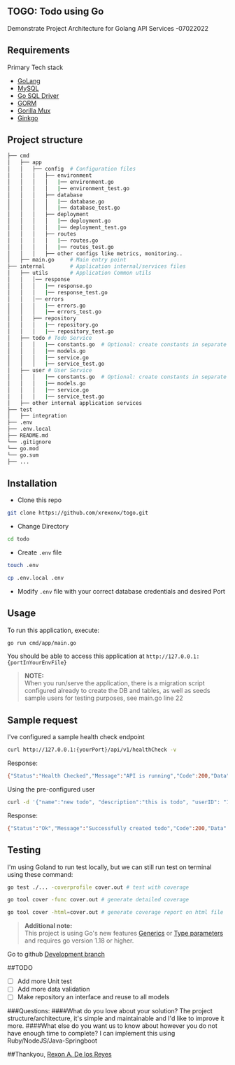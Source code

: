 ## TOGO: Todo using Go
Demonstrate Project Architecture for Golang API Services -07022022

## Requirements
Primary Tech stack
* [GoLang](https://go.dev/)
* [MySQL](https://www.mysql.com/)
* [Go SQL Driver](https://github.com/go-sql-driver/mysql)
* [GORM](https://gorm.io/index.html)
* [Gorilla Mux](https://github.com/gorilla/mux)
* [Ginkgo](https://github.com/onsi/ginkgo)

## Project structure
```bash
├── cmd
│   ├── app
│   │   ├── config  # Configuration files
│   │   │   ├── environment
│   │   │   │   |── environment.go
│   │   │   │   |── environment_test.go
│   │   │   ├── database
│   │   │   │   |── database.go
│   │   │   │   |── database_test.go
│   │   │   ├── deployment
│   │   │   │   |── deployment.go
│   │   │   │   |── deployment_test.go
│   │   │   ├── routes
│   │   │   │   |── routes.go
│   │   │   │   |── routes_test.go
│   │   │   ├── other configs like metrics, monitoring..
│   ├── main.go     # Main entry point
├── internal        # Application internal/services files
│   ├── utils       # Application Common utils
│   │   │── response
│   │   │   |── response.go
│   │   │   |── response_test.go
│   │   │── errors
│   │   │   |── errors.go
│   │   │   |── errors_test.go
│   │   ├── repository
│   │   │   |── repository.go
│   │   │   |── repository_test.go
│   ├── todo # Todo Service
│   │   │   |── constants.go  # Optional: create constants in separate file if there's too many
│   │   │   |── models.go
│   │   │   |── service.go
│   │   │   |── service_test.go
│   ├── user # User Service
│   │   │   |── constants.go  # Optional: create constants in separate file if there's too many
│   │   │   |── models.go
│   │   │   |── service.go
│   │   │   |── service_test.go
│   ├── other internal application services
├── test
│   ├── integration
├── .env
├── .env.local
├── README.md
└── .gitignore
└── go.mod
└── go.sum
├── ...
```

## Installation

* Clone this repo

```bash
git clone https://github.com/xrexonx/togo.git
```

* Change Directory

```bash
cd todo
```

* Create `.env` file

```bash
touch .env
```

```bash
cp .env.local .env
```

* Modify `.env` file with your correct database credentials and desired Port

## Usage

To run this application, execute:

```bash
go run cmd/app/main.go
```

You should be able to access this application at `http://127.0.0.1:{portInYourEnvFile}`

>**NOTE:**<br>
>When you run/serve the application, there is a migration script configured already to create the DB and tables,
>as well as seeds sample users for testing purposes, see main.go line 22

## Sample request
I've configured a sample health check endpoint
```bash
curl http://127.0.0.1:{yourPort}/api/v1/healthCheck -v
```
Response:
```bash
{"Status":"Health Checked","Message":"API is running","Code":200,"Data":null,"Date":"2022-07-03T11:59:07.901816+08:00"}
```

Using the pre-configured user
```bash
curl -d '{"name":"new todo", "description":"this is todo", "userID": "1"}' -H "Content-Type: application/json" -X POST http://{yourHost}/api/v1/todo
```
Response:
```bash
{"Status":"Ok","Message":"Successfully created todo","Code":200,"Data":{"ID":20,"CreatedAt":"2022-07-03T20:14:41.724+08:00","UpdatedAt":"2022-07-03T20:14:41.724+08:00","DeletedAt":null,"name":"Take a bath","description":"value2","completed":false,"userId":"1"},"Date":"2022-07-03T20:14:41.734186+08:00"}
```

## Testing
I'm using Goland to run test locally, but we can still run test on terminal using these command:
```bash
go test ./... -coverprofile cover.out # test with coverage
```
```bash
go tool cover -func cover.out # generate detailed coverage
```
```bash
go tool cover -html=cover.out # generate coverage report on html file
```

>**Additional note:**<br>
>This project is using Go's new features [Generics](https://tip.golang.org/doc/go1.18#generics) or [Type parameters](https://go.googlesource.com/proposal/+/master/design/15292/2013-12-type-params.md) and requires go version 1.18 or higher.

Go to github [Development branch](https://github.com/xrexonx/togo/tree/mvp)

##TODO
- [ ] Add more Unit test
- [ ] Add more data validation
- [ ] Make repository an interface and reuse to all models

###Questions:
####What do you love about your solution?
The project structure/architecture, it's simple and maintainable and I'd like to improve it more.
####What else do you want us to know about however you do not have enough time to complete?
I can implement this using Ruby/NodeJS/Java-Springboot


##Thankyou,
[Rexon A. De los Reyes](https://www.linkedin.com/in/xrexonx/)
